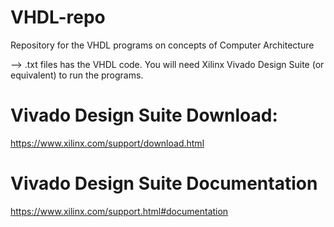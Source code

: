 # VHDL-repo
Repository for the VHDL programs on concepts of Computer Architecture

--> .txt files has the VHDL code. You will need Xilinx Vivado Design Suite (or equivalent) to run the programs.

# Vivado Design Suite Download:

https://www.xilinx.com/support/download.html

# Vivado Design Suite Documentation

https://www.xilinx.com/support.html#documentation
